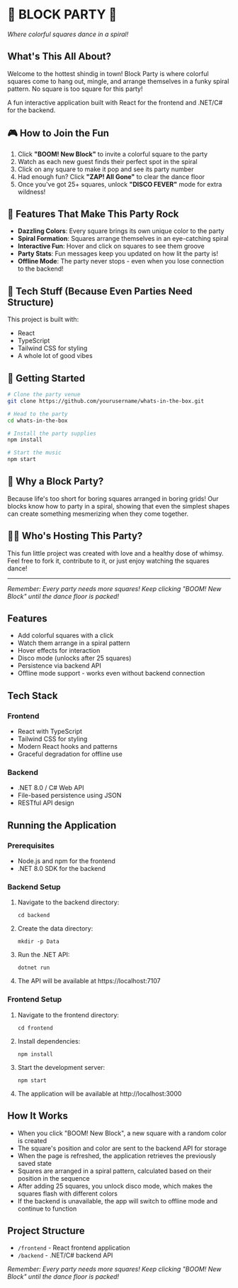 # 🎉 BLOCK PARTY 🎉

*Where colorful squares dance in a spiral!*

## What's This All About?

Welcome to the hottest shindig in town! Block Party is where colorful squares come to hang out, mingle, and arrange themselves in a funky spiral pattern. No square is too square for this party!

A fun interactive application built with React for the frontend and .NET/C# for the backend.

## 🎮 How to Join the Fun

1. Click **"BOOM! New Block"** to invite a colorful square to the party
2. Watch as each new guest finds their perfect spot in the spiral
3. Click on any square to make it pop and see its party number
4. Had enough fun? Click **"ZAP! All Gone"** to clear the dance floor
5. Once you've got 25+ squares, unlock **"DISCO FEVER"** mode for extra wildness!

## 🌈 Features That Make This Party Rock

- **Dazzling Colors**: Every square brings its own unique color to the party
- **Spiral Formation**: Squares arrange themselves in an eye-catching spiral
- **Interactive Fun**: Hover and click on squares to see them groove
- **Party Stats**: Fun messages keep you updated on how lit the party is!
- **Offline Mode**: The party never stops - even when you lose connection to the backend!

## 🔧 Tech Stuff (Because Even Parties Need Structure)

This project is built with:
- React
- TypeScript
- Tailwind CSS for styling
- A whole lot of good vibes

## 🚀 Getting Started

```bash
# Clone the party venue
git clone https://github.com/yourusername/whats-in-the-box.git

# Head to the party
cd whats-in-the-box

# Install the party supplies
npm install

# Start the music
npm start
```

## 🎨 Why a Block Party?

Because life's too short for boring squares arranged in boring grids! Our blocks know how to party in a spiral, showing that even the simplest shapes can create something mesmerizing when they come together.

## 👩‍💻 Who's Hosting This Party?

This fun little project was created with love and a healthy dose of whimsy. Feel free to fork it, contribute to it, or just enjoy watching the squares dance!

---

*Remember: Every party needs more squares! Keep clicking "BOOM! New Block" until the dance floor is packed!*

## Features

- Add colorful squares with a click
- Watch them arrange in a spiral pattern
- Hover effects for interaction
- Disco mode (unlocks after 25 squares)
- Persistence via backend API
- Offline mode support - works even without backend connection

## Tech Stack

### Frontend
- React with TypeScript
- Tailwind CSS for styling
- Modern React hooks and patterns
- Graceful degradation for offline use

### Backend
- .NET 8.0 / C# Web API
- File-based persistence using JSON
- RESTful API design

## Running the Application

### Prerequisites
- Node.js and npm for the frontend
- .NET 8.0 SDK for the backend

### Backend Setup
1. Navigate to the backend directory:
   ```
   cd backend
   ```
2. Create the data directory:
   ```
   mkdir -p Data
   ```
3. Run the .NET API:
   ```
   dotnet run
   ```
4. The API will be available at https://localhost:7107

### Frontend Setup
1. Navigate to the frontend directory:
   ```
   cd frontend
   ```
2. Install dependencies:
   ```
   npm install
   ```
3. Start the development server:
   ```
   npm start
   ```
4. The application will be available at http://localhost:3000

## How It Works

- When you click "BOOM! New Block", a new square with a random color is created
- The square's position and color are sent to the backend API for storage
- When the page is refreshed, the application retrieves the previously saved state
- Squares are arranged in a spiral pattern, calculated based on their position in the sequence
- After adding 25 squares, you unlock disco mode, which makes the squares flash with different colors
- If the backend is unavailable, the app will switch to offline mode and continue to function

## Project Structure

- `/frontend` - React frontend application
- `/backend` - .NET/C# backend API

*Remember: Every party needs more squares! Keep clicking "BOOM! New Block" until the dance floor is packed!* 